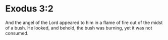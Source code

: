# Exodus 3:2

And the angel of the Lord appeared to him in a flame of fire out of the midst of a bush. He looked, and behold, the bush was burning, yet it was not consumed.

